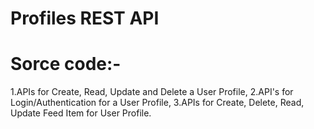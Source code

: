 # Profiles REST API
# Sorce code:-
  1.APIs for Create, Read, Update and Delete a User Profile,
  2.API's for Login/Authentication for a User Profile,
  3.APIs for Create, Delete, Read, Update Feed Item for User Profile.

